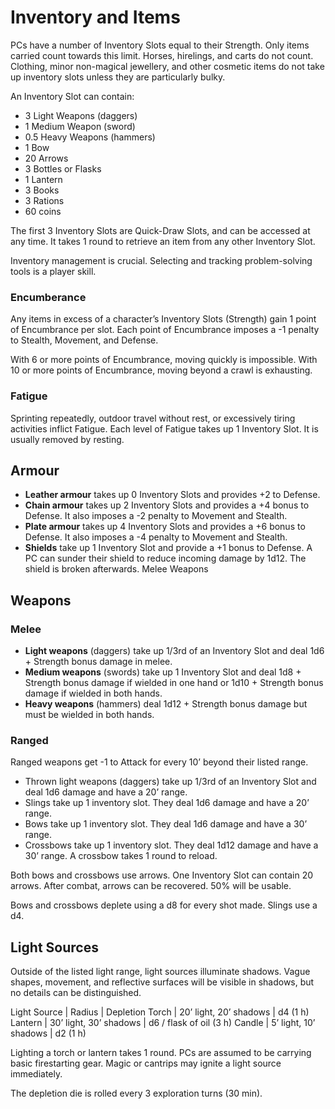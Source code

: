 # Inventory and Items

PCs have a number of Inventory Slots equal to their Strength.
Only items carried count towards this limit. Horses, hirelings, and
carts do not count. Clothing, minor non-magical jewellery, and
other cosmetic items do not take up inventory slots unless they
are particularly bulky.

An Inventory Slot can contain:
- 3 Light Weapons (daggers)
- 1 Medium Weapon (sword)
- 0.5 Heavy Weapons (hammers)
- 1 Bow
- 20 Arrows
- 3 Bottles or Flasks
- 1 Lantern
- 3 Books
- 3 Rations
- 60 coins

The first 3 Inventory Slots are Quick-Draw Slots, and can be
accessed at any time. It takes 1 round to retrieve an item from
any other Inventory Slot.

Inventory management is crucial. Selecting and tracking
problem-solving tools is a player skill.

### Encumberance

Any items in excess of a character’s Inventory Slots (Strength)
gain 1 point of Encumbrance per slot. Each point of
Encumbrance imposes a -1 penalty to Stealth, Movement, and
Defense.

With 6 or more points of Encumbrance, moving quickly is
impossible. With 10 or more points of Encumbrance, moving
beyond a crawl is exhausting.

### Fatigue

Sprinting repeatedly, outdoor travel without rest, or excessively
tiring activities inflict Fatigue. Each level of Fatigue takes up 1
Inventory Slot. It is usually removed by resting.

## Armour
- **Leather armour** takes up 0 Inventory Slots and provides +2 to Defense.
- **Chain armour** takes up 2 Inventory Slots and provides a +4 bonus to Defense. It also imposes a -2 penalty to Movement and Stealth.
- **Plate armour** takes up 4 Inventory Slots and provides a +6 bonus to Defense. It also imposes a -4 penalty to Movement and Stealth.
- **Shields** take up 1 Inventory Slot and provide a +1 bonus to Defense. A PC can sunder their shield to reduce incoming damage by 1d12. The shield is broken afterwards.  Melee Weapons

## Weapons

### Melee

- **Light weapons** (daggers) take up 1/3rd of an Inventory Slot and deal 1d6 + Strength bonus damage in melee.
- **Medium weapons** (swords) take up 1 Inventory Slot and deal 1d8 + Strength bonus damage if wielded in one hand or 1d10 + Strength bonus damage if wielded in both hands.
- **Heavy weapons** (hammers) deal 1d12 + Strength bonus damage but must be wielded in both hands.

### Ranged
Ranged weapons get -1 to Attack for every 10’ beyond their
listed range.

- Thrown light weapons (daggers) take up 1/3rd of an Inventory Slot and deal 1d6 damage and have a 20’ range.
- Slings take up 1 inventory slot. They deal 1d6 damage and have a 20’ range.
- Bows take up 1 inventory slot. They deal 1d6 damage and have a 30’ range.
- Crossbows take up 1 inventory slot. They deal 1d12 damage and have a 30’ range. A crossbow takes 1 round to reload.

Both bows and crossbows use arrows. One Inventory Slot can
contain 20 arrows. After combat, arrows can be recovered. 50%
will be usable.

Bows and crossbows deplete using a d8 for every shot made. 
Slings use a d4.

## Light Sources

Outside of the listed light range, light sources illuminate
shadows. Vague shapes, movement, and reflective surfaces will
be visible in shadows, but no details can be distinguished.

Light Source | Radius | Depletion
Torch | 20’ light, 20’ shadows | d4 (1 h)
Lantern | 30’ light, 30’ shadows | d6 / flask of oil (3 h)
Candle | 5’ light, 10’ shadows | d2 (1 h)

Lighting a torch or lantern takes 1 round. PCs are assumed to be
carrying basic firestarting gear. Magic or cantrips may ignite a
light source immediately.

The depletion die is rolled every 3 exploration turns (30 min).


